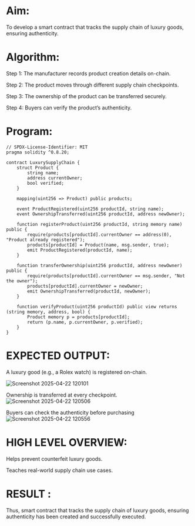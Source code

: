 # Aim:
To develop a smart contract that tracks the supply chain of luxury goods, ensuring authenticity.
# Algorithm:
Step 1: The manufacturer records product creation details on-chain.

Step 2: The product moves through different supply chain checkpoints.

Step 3: The ownership of the product can be transferred securely.

Step 4: Buyers can verify the product’s authenticity.

# Program:
```
// SPDX-License-Identifier: MIT
pragma solidity ^0.8.20;

contract LuxurySupplyChain {
    struct Product {
        string name;
        address currentOwner;
        bool verified;
    }

    mapping(uint256 => Product) public products;

    event ProductRegistered(uint256 productId, string name);
    event OwnershipTransferred(uint256 productId, address newOwner);

    function registerProduct(uint256 productId, string memory name) public {
        require(products[productId].currentOwner == address(0), "Product already registered");
        products[productId] = Product(name, msg.sender, true);
        emit ProductRegistered(productId, name);
    }

    function transferOwnership(uint256 productId, address newOwner) public {
        require(products[productId].currentOwner == msg.sender, "Not the owner");
        products[productId].currentOwner = newOwner;
        emit OwnershipTransferred(productId, newOwner);
    }

    function verifyProduct(uint256 productId) public view returns (string memory, address, bool) {
        Product memory p = products[productId];
        return (p.name, p.currentOwner, p.verified);
    }
}
```
# EXPECTED OUTPUT:

A luxury good (e.g., a Rolex watch) is registered on-chain. 

![Screenshot 2025-04-22 120101](https://github.com/user-attachments/assets/640221ff-9555-44ae-a2fc-69faeeb48b0e)

Ownership is transferred at every checkpoint.
![Screenshot 2025-04-22 120506](https://github.com/user-attachments/assets/8dcb991f-d98a-4b8a-8a1d-2f8edd144b8b)

Buyers can check the authenticity before purchasing
![Screenshot 2025-04-22 120556](https://github.com/user-attachments/assets/a6f50888-7fbe-48e6-88ad-a5afe56a4826)

# HIGH LEVEL OVERVIEW:

Helps prevent counterfeit luxury goods.

Teaches real-world supply chain use cases.

# RESULT : 
Thus, smart contract that tracks the supply chain of luxury goods, ensuring authenticity has been created and successfully executed.
